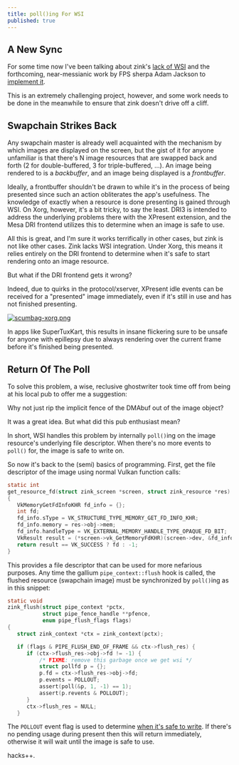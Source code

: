 ```yaml
---
title: poll()ing For WSI
published: true
---
```

## A New Sync

For some time now I've been talking about zink's [lack of WSI](https://gitlab.freedesktop.org/mesa/mesa/-/issues/3608) and the forthcoming, near-messianic work by FPS sherpa Adam Jackson to [implement it](https://gitlab.freedesktop.org/mesa/mesa/-/merge_requests/7661).

This is an extremely challenging project, however, and some work needs to be done in the meanwhile to ensure that zink doesn't drive off a cliff.

## Swapchain Strikes Back
Any swapchain master is already well acquainted with the mechanism by which images are displayed on the screen, but the gist of it for anyone unfamiliar is that there's N image resources that are swapped back and forth (2 for double-buffered, 3 for triple-buffered, ...). An image being rendered to is a *backbuffer*, and an image being displayed is a *frontbuffer*.

Ideally, a frontbuffer shouldn't be drawn to while it's in the process of being presented since such an action obliterates the app's usefulness. The knowledge of exactly when a resource is done presenting is gained through WSI. On Xorg, however, it's a bit tricky, to say the least. DRI3 is intended to address the underlying problems there with the XPresent extension, and the Mesa DRI frontend utilizes this to determine when an image is safe to use.

All this is great, and I'm sure it works terrifically in other cases, but zink is not like other cases. Zink lacks WSI integration. Under Xorg, this means it relies entirely on the DRI frontend to determine when it's safe to start rendering onto an image resource.

But what if the DRI frontend gets it wrong?

Indeed, due to quirks in the protocol/xserver, XPresent idle events can be received for a "presented" image immediately, even if it's still in use and has not finished presenting.

[![scumbag-xorg.png]({{site.url}}/assets/scumbag-xorg.png)]({{site.url}}/assets/scumbag-xorg.png)

In apps like SuperTuxKart, this results in insane flickering sure to be unsafe for anyone with epillepsy due to always rendering over the current frame before it's finished being presented.

## Return Of The Poll
To solve this problem, a wise, reclusive ghostwriter took time off from being at his local pub to offer me a suggestion:

Why not just rip the implicit fence of the DMAbuf out of the image object?

It was a great idea. But what did this pub enthusiast mean?

In short, WSI handles this problem by internally `poll()`ing on the image resource's underlying file descriptor. When there's no more events to `poll()` for, the image is safe to write on.

So now it's back to the (semi) basics of programming. First, get the file descriptor of the image using normal Vulkan function calls:
```c
static int
get_resource_fd(struct zink_screen *screen, struct zink_resource *res)
{
   VkMemoryGetFdInfoKHR fd_info = {};
   int fd;
   fd_info.sType = VK_STRUCTURE_TYPE_MEMORY_GET_FD_INFO_KHR;
   fd_info.memory = res->obj->mem;
   fd_info.handleType = VK_EXTERNAL_MEMORY_HANDLE_TYPE_OPAQUE_FD_BIT;
   VkResult result = (*screen->vk_GetMemoryFdKHR)(screen->dev, &fd_info, &fd);
   return result == VK_SUCCESS ? fd : -1;
}
```
This provides a file descriptor that can be used for more nefarious purposes. Any time the gallium `pipe_context::flush` hook is called, the flushed resource (swapchain image) must be synchronized by `poll()`ing as in this snippet:
```c
static void
zink_flush(struct pipe_context *pctx,
           struct pipe_fence_handle **pfence,
           enum pipe_flush_flags flags)
{
   struct zink_context *ctx = zink_context(pctx);

   if (flags & PIPE_FLUSH_END_OF_FRAME && ctx->flush_res) {
      if (ctx->flush_res->obj->fd != -1) {
          /* FIXME: remove this garbage once we get wsi */
          struct pollfd p = {};
          p.fd = ctx->flush_res->obj->fd;
          p.events = POLLOUT;
          assert(poll(&p, 1, -1) == 1);
          assert(p.revents & POLLOUT);
      }
      ctx->flush_res = NULL;
   }
```
The `POLLOUT` event flag is used to determine [when it's safe to write](https://linux.die.net/man/2/poll). If there's no pending usage during present then this will return immediately, otherwise it will wait until the image is safe to use.

hacks++.
